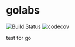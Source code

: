 # golabs

[![Build Status](https://github.com/adevjoe/golabs/workflows/Test/badge.svg)](https://github.com/adevjoe/golabs)
[![codecov](https://codecov.io/gh/adevjoe/golabs/branch/master/graph/badge.svg)](https://codecov.io/gh/adevjoe/golabs)

test for go